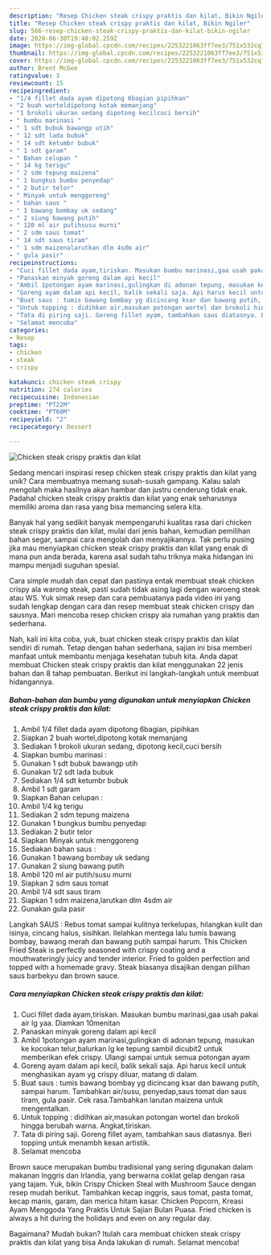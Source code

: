 ```yaml
---
description: "Resep Chicken steak crispy praktis dan kilat, Bikin Ngiler"
title: "Resep Chicken steak crispy praktis dan kilat, Bikin Ngiler"
slug: 566-resep-chicken-steak-crispy-praktis-dan-kilat-bikin-ngiler
date: 2020-06-30T19:48:02.259Z
image: https://img-global.cpcdn.com/recipes/2253221063ff7ee3/751x532cq70/chicken-steak-crispy-praktis-dan-kilat-foto-resep-utama.jpg
thumbnail: https://img-global.cpcdn.com/recipes/2253221063ff7ee3/751x532cq70/chicken-steak-crispy-praktis-dan-kilat-foto-resep-utama.jpg
cover: https://img-global.cpcdn.com/recipes/2253221063ff7ee3/751x532cq70/chicken-steak-crispy-praktis-dan-kilat-foto-resep-utama.jpg
author: Brent McGee
ratingvalue: 3
reviewcount: 15
recipeingredient:
- "1/4 fillet dada ayam dipotong 6bagian pipihkan"
- "2 buah worteldipotong kotak memanjang"
- "1 brokoli ukuran sedang dipotong kecilcuci bersih"
- " bumbu marinasi "
- " 1 sdt bubuk bawangp utih"
- " 12 sdt lada bubuk"
- " 14 sdt ketumbr bubuk"
- " 1 sdt garam"
- " Bahan celupan "
- " 14 kg terigu"
- " 2 sdm tepung maizena"
- " 1 bungkus bumbu penyedap"
- " 2 butir telor"
- " Minyak untuk menggoreng"
- " bahan saus "
- " 1 bawang bombay uk sedang"
- " 2 siung bawang putih"
- " 120 ml air putihsusu murni"
- " 2 sdm saus tomat"
- " 14 sdt saus tiram"
- " 1 sdm maizenalarutkan dlm 4sdm air"
- " gula pasir"
recipeinstructions:
- "Cuci fillet dada ayam,tiriskan. Masukan bumbu marinasi,gaa usah pakai air lg yaa. Diamkan 10menitan"
- "Panaskan minyak goreng dalam api kecil"
- "Ambil 1potongan ayam marinasi,gulingkan di adonan tepung, masukan ke kocokan telur,balurkan lg ke tepung sambil dicubit2 untuk memberikan efek crispy. Ulangi sampai untuk semua potongan ayam"
- "Goreng ayam dalam api kecil, balik sekali saja. Api harus kecil untuk menghasikan ayam yg crispy diluar, matang di dalam."
- "Buat saus : tumis bawang bombay yg dicincang ksar dan bawang putih, sampai harum. Tambahkan air/susu, penyedap,saus tomat dan saus tiram, gula pasir. Cek rasa.Tambahkan larutan maizena untuk mengentalkan."
- "Untuk topping : didihkan air,masukan potongan wortel dan brokoli hingga berubah warna. Angkat,tiriskan."
- "Tata di piring saji. Goreng fillet ayam, tambahkan saus diatasnya. Beri topping untuk menambh kesan artistik."
- "Selamat mencoba"
categories:
- Resep
tags:
- chicken
- steak
- crispy

katakunci: chicken steak crispy 
nutrition: 274 calories
recipecuisine: Indonesian
preptime: "PT22M"
cooktime: "PT60M"
recipeyield: "2"
recipecategory: Dessert

---
```



![Chicken steak crispy praktis dan kilat](https://img-global.cpcdn.com/recipes/2253221063ff7ee3/751x532cq70/chicken-steak-crispy-praktis-dan-kilat-foto-resep-utama.jpg)

Sedang mencari inspirasi resep chicken steak crispy praktis dan kilat yang unik? Cara membuatnya memang susah-susah gampang. Kalau salah mengolah maka hasilnya akan hambar dan justru cenderung tidak enak. Padahal chicken steak crispy praktis dan kilat yang enak seharusnya memiliki aroma dan rasa yang bisa memancing selera kita.

Banyak hal yang sedikit banyak mempengaruhi kualitas rasa dari chicken steak crispy praktis dan kilat, mulai dari jenis bahan, kemudian pemilihan bahan segar, sampai cara mengolah dan menyajikannya. Tak perlu pusing jika mau menyiapkan chicken steak crispy praktis dan kilat yang enak di mana pun anda berada, karena asal sudah tahu triknya maka hidangan ini mampu menjadi suguhan spesial.

Cara simple mudah dan cepat dan pastinya entak membuat steak chicken crispy ala warong steak, pasti sudah tidak asing lagi dengan waroeng steak atau WS. Yuk simak resep dan cara pembuatanya pada video ini yang sudah lengkap dengan cara dan resep membuat steak chicken crispy dan sausnya. Mari mencoba resep chicken crispy ala rumahan yang praktis dan sederhana.


Nah, kali ini kita coba, yuk, buat chicken steak crispy praktis dan kilat sendiri di rumah. Tetap dengan bahan sederhana, sajian ini bisa memberi manfaat untuk membantu menjaga kesehatan tubuh kita. Anda dapat membuat Chicken steak crispy praktis dan kilat menggunakan 22 jenis bahan dan 8 tahap pembuatan. Berikut ini langkah-langkah untuk membuat hidangannya.

<!--inarticleads1-->

##### Bahan-bahan dan bumbu yang digunakan untuk menyiapkan Chicken steak crispy praktis dan kilat:

1. Ambil 1/4 fillet dada ayam dipotong 6bagian, pipihkan
1. Siapkan 2 buah wortel,dipotong kotak memanjang
1. Sediakan 1 brokoli ukuran sedang, dipotong kecil,cuci bersih
1. Siapkan  bumbu marinasi :
1. Gunakan  1 sdt bubuk bawangp utih
1. Gunakan  1/2 sdt lada bubuk
1. Sediakan  1/4 sdt ketumbr bubuk
1. Ambil  1 sdt garam
1. Siapkan  Bahan celupan :
1. Ambil  1/4 kg terigu
1. Sediakan  2 sdm tepung maizena
1. Gunakan  1 bungkus bumbu penyedap
1. Sediakan  2 butir telor
1. Siapkan  Minyak untuk menggoreng
1. Sediakan  bahan saus :
1. Gunakan  1 bawang bombay uk sedang
1. Gunakan  2 siung bawang putih
1. Ambil  120 ml air putih/susu murni
1. Siapkan  2 sdm saus tomat
1. Ambil  1/4 sdt saus tiram
1. Siapkan  1 sdm maizena,larutkan dlm 4sdm air
1. Gunakan  gula pasir


Langkah SAUS : Rebus tomat sampai kulitnya terkelupas, hilangkan kulit dan isinya, cincang halus, sisihkan. llelahkan mentega lalu tumis bawang bombay, bawang merah dan bawang putih sampai harum. This Chicken Fried Steak is perfectly seasoned with crispy coating and a mouthwateringly juicy and tender interior. Fried to golden perfection and topped with a homemade gravy. Steak biasanya disajikan dengan pilihan saus barbekyu dan brown sauce. 

<!--inarticleads2-->

##### Cara menyiapkan Chicken steak crispy praktis dan kilat:

1. Cuci fillet dada ayam,tiriskan. Masukan bumbu marinasi,gaa usah pakai air lg yaa. Diamkan 10menitan
1. Panaskan minyak goreng dalam api kecil
1. Ambil 1potongan ayam marinasi,gulingkan di adonan tepung, masukan ke kocokan telur,balurkan lg ke tepung sambil dicubit2 untuk memberikan efek crispy. Ulangi sampai untuk semua potongan ayam
1. Goreng ayam dalam api kecil, balik sekali saja. Api harus kecil untuk menghasikan ayam yg crispy diluar, matang di dalam.
1. Buat saus : tumis bawang bombay yg dicincang ksar dan bawang putih, sampai harum. Tambahkan air/susu, penyedap,saus tomat dan saus tiram, gula pasir. Cek rasa.Tambahkan larutan maizena untuk mengentalkan.
1. Untuk topping : didihkan air,masukan potongan wortel dan brokoli hingga berubah warna. Angkat,tiriskan.
1. Tata di piring saji. Goreng fillet ayam, tambahkan saus diatasnya. Beri topping untuk menambh kesan artistik.
1. Selamat mencoba


Brown sauce merupakan bumbu tradisional yang sering digunakan dalam makanan Inggris dan Irlandia, yang berwarna coklat gelap dengan rasa yang tajam. Yuk, bikin Crispy Chicken Steal with Mushroom Sauce dengan resep mudah berikut. Tambahkan kecap inggris, saus tomat, pasta tomat, kecap manis, garam, dan merica hitam kasar. Chicken Popcorn, Kreasi Ayam Menggoda Yang Praktis Untuk Sajian Bulan Puasa. Fried chicken is always a hit during the holidays and even on any regular day. 

Bagaimana? Mudah bukan? Itulah cara membuat chicken steak crispy praktis dan kilat yang bisa Anda lakukan di rumah. Selamat mencoba!
